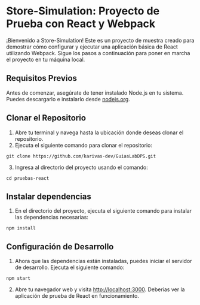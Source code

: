 # Store-Simulation: Proyecto de Prueba con React y Webpack
¡Bienvenido a Store-Simulation! Este es un proyecto de muestra creado para demostrar
cómo configurar y ejecutar una aplicación básica de React utilizando Webpack. Sigue
los pasos a continuación para poner en marcha el proyecto en tu máquina local.
## Requisitos Previos
Antes de comenzar, asegúrate de tener instalado Node.js en tu sistema. Puedes
descargarlo e instalarlo desde [nodejs.org](https://nodejs.org/).
## Clonar el Repositorio
1. Abre tu terminal y navega hasta la ubicación donde deseas clonar el repositorio.
2. Ejecuta el siguiente comando para clonar el repositorio:
```
git clone https://github.com/karivas-dev/GuiasLabDPS.git
```
3. Ingresa al directorio del proyecto usando el comando:
```
cd pruebas-react
```
## Instalar dependencias
1. En el directorio del proyecto, ejecuta el siguiente comando para instalar las
dependencias necesarias:
```
npm install
```
## Configuración de Desarrollo
1. Ahora que las dependencias están instaladas, puedes iniciar el servidor de
desarrollo. Ejecuta el siguiente comando:
```
npm start
```
2. Abre tu navegador web y visita [http://localhost:3000](http://localhost:3000).
Deberías ver la aplicación de prueba de React en funcionamiento.
